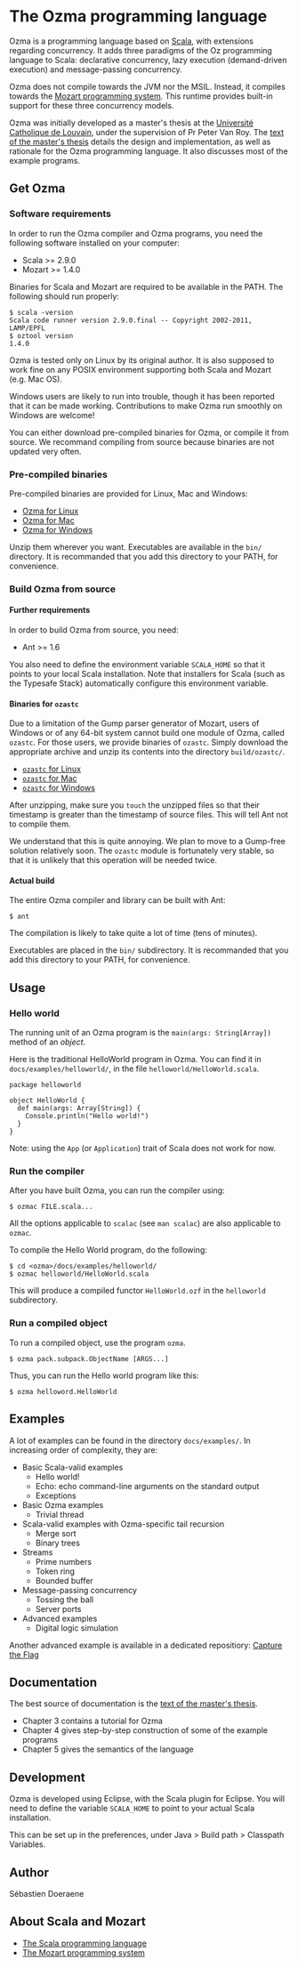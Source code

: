 The Ozma programming language
=============================

Ozma is a programming language based on [Scala](http://www.scala-lang.org/),
with extensions regarding concurrency. It adds three paradigms of the Oz
programming language to Scala: declarative concurrency, lazy execution
(demand-driven execution) and message-passing concurrency.

Ozma does not compile towards the JVM nor the MSIL. Instead, it compiles towards
the [Mozart programming system](http://www.mozart-oz.org/). This runtime
provides built-in support for these three concurrency models.

Ozma was initially developed as a master's thesis at the [Université Catholique de
Louvain](http://www.uclouvain.be/), under the supervision of Pr Peter Van Roy.
The [text of the master's
thesis](http://www.info.ucl.ac.be/~pvr/MemoireSebastienDoeraene.pdf) details the
design and implementation, as well as rationale for the Ozma programming
language. It also discusses most of the example programs.


Get Ozma
--------

### Software requirements

In order to run the Ozma compiler and Ozma programs, you need the following
software installed on your computer:

*   Scala >= 2.9.0
*   Mozart >= 1.4.0

Binaries for Scala and Mozart are required to be available in the PATH. The
following should run properly:

    $ scala -version
    Scala code runner version 2.9.0.final -- Copyright 2002-2011, LAMP/EPFL
    $ oztool version
    1.4.0

Ozma is tested only on Linux by its original author. It is also supposed to work
fine on any POSIX environment supporting both Scala and Mozart (e.g. Mac OS).

Windows users are likely to run into trouble, though it has been reported that
it can be made working. Contributions to make Ozma run smoothly on Windows are
welcome!

You can either download pre-compiled binaries for Ozma, or compile it from
source. We recommand compiling from source because binaries are not updated very
often.

### Pre-compiled binaries

Pre-compiled binaries are provided for Linux, Mac and Windows:

*   [Ozma for Linux](http://35541hpv124015.ikoula.com/~ozma/download/ozma-complete-linux.tgz)
*   [Ozma for Mac](http://35541hpv124015.ikoula.com/~ozma/download/ozma-complete-darwin.tgz)
*   [Ozma for Windows](http://35541hpv124015.ikoula.com/~ozma/download/ozma-complete-windows.zip)

Unzip them wherever you want. Executables are available in the `bin/` directory.
It is recommanded that you add this directory to your PATH, for convenience.

### Build Ozma from source

#### Further requirements

In order to build Ozma from source, you need:

*   Ant >= 1.6

You also need to define the environment variable `SCALA_HOME` so that it points
to your local Scala installation. Note that installers for Scala (such as the
Typesafe Stack) automatically configure this environment variable.

#### Binaries for `ozastc`

Due to a limitation of the Gump parser generator of Mozart, users of Windows or
of any 64-bit system cannot build one module of Ozma, called `ozastc`. For those
users, we provide binaries of `ozastc`. Simply download the appropriate archive
and unzip its contents into the directory `build/ozastc/`.

*   [`ozastc` for Linux](http://35541hpv124015.ikoula.com/~ozma/download/ozma-build-ozastc-linux.tgz)
*   [`ozastc` for Mac](http://35541hpv124015.ikoula.com/~ozma/download/ozma-build-ozastc-darwin.tgz)
*   [`ozastc` for Windows](35541hpv124015.ikoula.com/~ozma/download/ozma-build-ozastc-windows.zip)

After unzipping, make sure you `touch` the unzipped files so that their
timestamp is greater than the timestamp of source files. This will tell Ant not
to compile them.

We understand that this is quite annoying. We plan to move to a Gump-free
solution relatively soon. The `ozastc` module is fortunately very stable, so
that it is unlikely that this operation will be needed twice.

#### Actual build

The entire Ozma compiler and library can be built with Ant:

    $ ant

The compilation is likely to take quite a lot of time (tens of minutes).

Executables are placed in the `bin/` subdirectory. It is recommanded that you
add this directory to your PATH, for convenience.


Usage
-----

### Hello world

The running unit of an Ozma program is the `main(args: String[Array])` method of
an _object_.

Here is the traditional HelloWorld program in Ozma. You can find it in
`docs/examples/helloworld/`, in the file `helloworld/HelloWorld.scala`.

    package helloworld

    object HelloWorld {
      def main(args: Array[String]) {
        Console.println("Hello world!")
      }
    }

Note: using the `App` (or `Application`) trait of Scala does not work for now.

### Run the compiler

After you have built Ozma, you can run the compiler using:

    $ ozmac FILE.scala...

All the options applicable to `scalac` (see `man scalac`) are also applicable to
`ozmac`.

To compile the Hello World program, do the following:

    $ cd <ozma>/docs/examples/helloworld/
    $ ozmac helloworld/HelloWorld.scala

This will produce a compiled functor `HelloWorld.ozf` in the `helloworld`
subdirectory.

### Run a compiled object

To run a compiled object, use the program `ozma`.

    $ ozma pack.subpack.ObjectName [ARGS...]

Thus, you can run the Hello world program like this:

    $ ozma helloword.HelloWorld


Examples
--------

A lot of examples can be found in the directory `docs/examples/`. In increasing
order of complexity, they are:

*   Basic Scala-valid examples
    *   Hello world!
    *   Echo: echo command-line arguments on the standard output
    *   Exceptions
*   Basic Ozma examples
    *   Trivial thread
*   Scala-valid examples with Ozma-specific tail recursion
    *   Merge sort
    *   Binary trees
*   Streams
    *   Prime numbers
    *   Token ring
    *   Bounded buffer
*   Message-passing concurrency
    *   Tossing the ball
    *   Server ports
*   Advanced examples
    *   Digital logic simulation

Another advanced example is available in a dedicated repositiory:
[Capture the Flag](https://github.com/sjrd/capture-the-flag)


Documentation
-------------

The best source of documentation is the [text of the master's
thesis](http://www.info.ucl.ac.be/~pvr/MemoireSebastienDoeraene.pdf).

*   Chapter 3 contains a tutorial for Ozma
*   Chapter 4 gives step-by-step construction of some of the example programs
*   Chapter 5 gives the semantics of the language


Development
-----------

Ozma is developed using Eclipse, with the Scala plugin for Eclipse. You will
need to define the variable `SCALA_HOME` to point to your actual Scala
installation.

This can be set up in the preferences, under Java > Build path > Classpath
Variables.


Author
------

Sébastien Doeraene


About Scala and Mozart
----------------------

*   [The Scala programming language](http://www.scala-lang.org/)
*   [The Mozart programming system](http://www.mozart-oz.org/)
